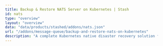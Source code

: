 ```yaml
---
title: Backup & Restore NATS Server on Kubernetes | Stash
id: nats
type: "overview"
layout: "overview"
data: "data/products/stashed/addons/nats.json"
url: "/addons/message-queue/backup-and-restore-nats-on-kubernetes"
description: "A complete Kubernetes native disaster recovery solution for backup and restore NATS server in Kubernetes on various public and private clouds."
---
```

